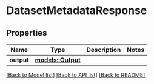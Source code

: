 # DatasetMetadataResponse

## Properties

Name | Type | Description | Notes
------------ | ------------- | ------------- | -------------
**output** | [**models::Output**](Output.md) |  | 

[[Back to Model list]](../README.md#documentation-for-models) [[Back to API list]](../README.md#documentation-for-api-endpoints) [[Back to README]](../README.md)


